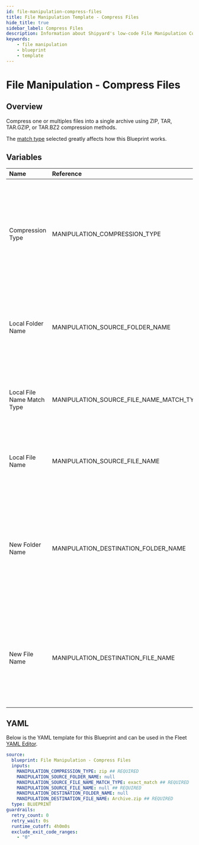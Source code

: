 ```yaml
---
id: file-manipulation-compress-files
title: File Manipulation Template - Compress Files
hide_title: true
sidebar_label: Compress Files
description: Information about Shipyard's low-code File Manipulation Compress Files blueprint. Compress one or multiples files into a single archive using ZIP, TAR, TAR.GZIP, or TAR.BZ2 compression methods.
keywords:
    - file manipulation
    - blueprint
    - template
---
```


# File Manipulation - Compress Files

## Overview

Compress one or multiples files into a single archive using ZIP, TAR, TAR.GZIP, or TAR.BZ2 compression methods.

The [match type](https://www.shipyardapp.com/docs/reference/blueprint-library/match-type/) selected greatly affects how this Blueprint works.



## Variables

| Name | Reference | Type | Required | Default | Options | Description |
|:---|:---|:---|:---|:---|:---|:---|
| Compression Type | MANIPULATION_COMPRESSION_TYPE | Select | :white_check_mark: | `zip` | .zip: `zip`<br></br><br></br>.tar: `tar`<br></br><br></br>.tar.bz2: `tar.bz2`<br></br><br></br>.tar.gz: `tar.gz` | Type of compression to use on the provided files. |
| Local Folder Name | MANIPULATION_SOURCE_FOLDER_NAME | Alphanumeric | :heavy_minus_sign: | - | - | Name of the local folder on Shipyard where the target file lives. If left blank, will look in the home directory. |
| Local File Name Match Type | MANIPULATION_SOURCE_FILE_NAME_MATCH_TYPE | Select | :white_check_mark: | `exact_match` | Exact Match: `exact_match`<br></br><br></br>Regex Match: `regex_match` | Determines if the text in "Local File Name" will look for one file with exact match, or multiple files using regex. |
| Local File Name | MANIPULATION_SOURCE_FILE_NAME | Alphanumeric | :white_check_mark: | - | - | Name of the target file on Shipyard. Can be regex if "Match Type" is set accordingly. |
| New Folder Name | MANIPULATION_DESTINATION_FOLDER_NAME | Alphanumeric | :heavy_minus_sign: | - | - | Folder where the newly compressed file should be created on Shipyard. Leaving blank will place the file in the home directory. If the folder does not already exist, it will be created. |
| New File Name | MANIPULATION_DESTINATION_FILE_NAME | Alphanumeric | :white_check_mark: | Archive.zip | - | What to name the newly compressed file on Shipyard. It is recommended to end this name with the same extension as the compression type chosen. |


## YAML

Below is the YAML template for this Blueprint and can be used in the Fleet [YAML Editor](../../reference/fleets.md#yaml-editor).

```yaml
source:
  blueprint: File Manipulation - Compress Files
  inputs:
    MANIPULATION_COMPRESSION_TYPE: zip ## REQUIRED
    MANIPULATION_SOURCE_FOLDER_NAME: null 
    MANIPULATION_SOURCE_FILE_NAME_MATCH_TYPE: exact_match ## REQUIRED
    MANIPULATION_SOURCE_FILE_NAME: null ## REQUIRED
    MANIPULATION_DESTINATION_FOLDER_NAME: null 
    MANIPULATION_DESTINATION_FILE_NAME: Archive.zip ## REQUIRED
  type: BLUEPRINT
guardrails:
  retry_count: 0
  retry_wait: 0s
  runtime_cutoff: 4h0m0s
  exclude_exit_code_ranges:
    - "0"
```

